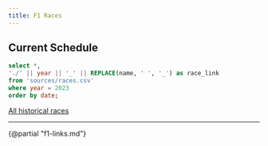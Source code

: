 ```yaml
---
title: F1 Races
---
```


## Current Schedule

```sql current_races
select *,
'./' || year || '_' || REPLACE(name, ' ', '_') as race_link
from 'sources/races.csv'
where year = 2023
order by date;
```

<DataTable data="{current_races}" search="true" link=race_link rows=all>
    <Column id="name" title="Name" />
    <Column id="date" title="Date" />
    <Column id="url" title="Wikipedia" contentType="link" openInNewTab="true" />
</DataTable>

[All historical races](./historical_races)

---

{@partial "f1-links.md"}